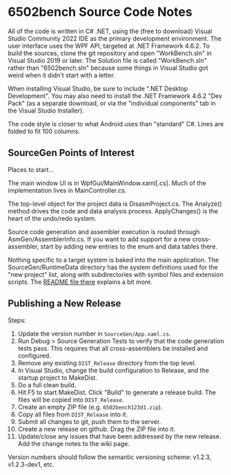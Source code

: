 # 6502bench Source Code Notes # 

All of the code is written in C# .NET, using the (free to download) Visual
Studio Community 2022 IDE as the primary development environment.  The user
interface uses the WPF API, targeted at .NET Framework 4.6.2.
To build the sources, clone the git repository and open "WorkBench.sln"
in Visual Studio 2019 or later.  The Solution file is called
"WorkBench.sln" rather than "6502bench.sln" because some things in
Visual Studio got weird when it didn't start with a letter.

When installing Visual Studio, be sure to include ".NET Desktop Development".
You may also need to install the .NET Framework 4.6.2 "Dev Pack" (as a
separate download, or via the "individual components" tab in the
Visual Studio Installer).

The code style is closer to what Android uses than "standard" C#.  Lines
are folded to fit 100 columns.


## SourceGen Points of Interest ##

Places to start...

The main window UI is in WpfGui/MainWindow.xaml[.cs].  Much of the
implementation lives in MainController.cs.

The top-level object for the project data is DisasmProject.cs.  The
Analyze() method drives the code and data analysis process.  ApplyChanges()
is the heart of the undo/redo system.

Source code generation and assembler execution is routed through
AsmGen/AssemblerInfo.cs.  If you want to add support for a new
cross-assembler, start by adding new entries to the enum and data
tables there.

Nothing specific to a target system is baked into the main application.  The
SourceGen/RuntimeData directory has the system definitions used for the
"new project" list, along with subdirectories with symbol files and extension
scripts.  The [README file there](SourceGen/RuntimeData/README.md)
explains a bit more.

## Publishing a New Release ##

Steps:

 1. Update the version number in `SourceGen/App.xaml.cs`.
 2. Run Debug &gt; Source Generation Tests to verify that the code generation
    tests pass.  This requires that all cross-assemblers be installed and
    configured.
 3. Remove any existing `DIST_Release` directory from the top level.
 4. In Visual Studio, change the build configuration to Release, and the
	startup project to MakeDist.
 5. Do a full clean build.
 6. Hit F5 to start MakeDist.  Click "Build" to generate a release build.  The
	files will be copied into `DIST_Release`.
 7. Create an empty ZIP file (e.g. `6502bench123d1.zip`).
 8. Copy all files from `DIST_Release` into it.
 9. Submit all changes to git, push them to the server.
 10. Create a new release on github.  Drag the ZIP file into it.
 11. Update/close any issues that have been addressed by the new release.
	 Add the change notes to the wiki page.

Version numbers should follow the semantic versioning scheme: v1.2.3,
v1.2.3-dev1, etc.
